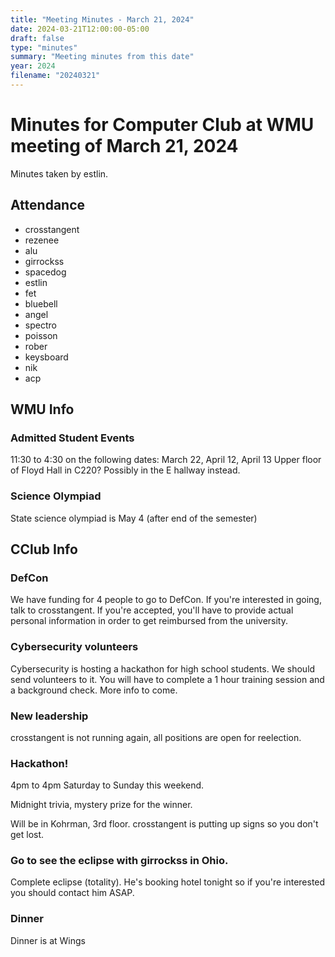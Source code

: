 ```yaml
---
title: "Meeting Minutes - March 21, 2024"
date: 2024-03-21T12:00:00-05:00
draft: false
type: "minutes"
summary: "Meeting minutes from this date"
year: 2024
filename: "20240321"
---
```


# Minutes for Computer Club at WMU meeting of March 21, 2024
Minutes taken by estlin.

## Attendance
* crosstangent
* rezenee
* alu
* girrockss
* spacedog
* estlin
* fet
* bluebell
* angel
* spectro
* poisson
* rober
* keysboard
* nik
* acp

## WMU Info

### Admitted Student Events
11:30 to 4:30 on the following dates: March 22, April 12, April 13
Upper floor of Floyd Hall in C220? Possibly in the E hallway instead.

### Science Olympiad
State science olympiad is May 4 (after end of the semester)

## CClub Info

### DefCon
We have funding for 4 people to go to DefCon. If you're interested in going, talk to crosstangent. If you're accepted, you'll have to provide actual personal information in order to get reimbursed from the university. 

### Cybersecurity volunteers
Cybersecurity is hosting a hackathon for high school students. We should send volunteers to it. You will have to complete a 1 hour training session and a background check. More info to come. 

### New leadership
crosstangent is not running again, all positions are open for reelection. 

### Hackathon!
4pm to 4pm Saturday to Sunday this weekend. 

Midnight trivia, mystery prize for the winner. 

Will be in Kohrman, 3rd floor. crosstangent is putting up signs so you don't get lost. 

### Go to see the eclipse with girrockss in Ohio.
Complete eclipse (totality). He's booking hotel tonight so if you're interested you should contact him ASAP. 

### Dinner
Dinner is at Wings
